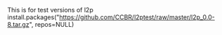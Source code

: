 This is for test versions of l2p 
install.packages("https://github.com/CCBR/l2ptest/raw/master/l2p_0.0-8.tar.gz", repos=NULL) 

